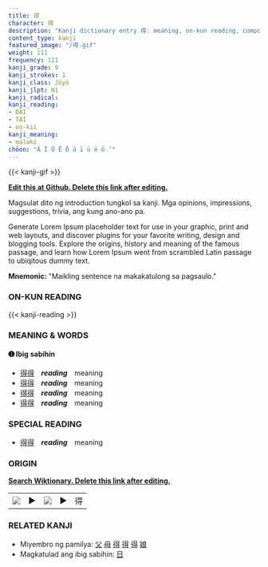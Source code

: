 ```yaml
---
title: 得
character: 得
description: "Kanji dictionary entry 得: meaning, on-kun reading, compounds, origin, related kanji"
content_type: kanji
featured_image: "/得.gif"
weight: 111
frequency: 111
kanji_grade: 9
kanji_strokes: 1
kanji_class: Jōyō
kanji_jlpt: N1
kanji_radical: 
kanji_reading: 
- DAI
- TAI
- oo-kii
kanji_meaning:
- malaki
chōon: "Ā Ī Ū Ē Ō ā ī ū ē ō ’"
---
```

[//]: # (Don't edit the line below. Kanji animated GIF code is automatically generated.)
{{< kanji-gif >}}

[//]: # (Edit below this line.)

**[Edit this at Github. Delete this link after editing.](https://github.com/tim0g/tim/tree/main/content/kanji/得/index.md)**

Magsulat dito ng introduction tungkol sa kanji. Mga opinions, impressions, suggestions, trivia, ang kung ano-ano pa.

Generate Lorem Ipsum placeholder text for use in your graphic, print and web layouts, and discover plugins for your favorite writing, design and blogging tools. Explore the origins, history and meaning of the famous passage, and learn how Lorem Ipsum went from scrambled Latin passage to ubiqitous dummy text.
 
**Mnemonic:** "Maikling sentence na makakatulong sa pagsaulo."

### ON-KUN READING

[//]: # (Don't edit the line below. ON-KUN READING code is automatically generated.)
{{< kanji-reading >}}

### MEANING & WORDS

#### ➊ **Ibig sabihin**
  - [得](../得)[得](../得)　***reading***　meaning
  - [得](../得)[得](../得)　***reading***　meaning
  - [得](../得)[得](../得)　***reading***　meaning
  - [得](../得)[得](../得)　***reading***　meaning

### SPECIAL READING
  - [得](../得)[得](../得)　***reading***　meaning

### ORIGIN

**[Search Wiktionary. Delete this link after editing.](https://wiktionary.org/wiki/得)**
<table class="kanji-table"><tr><td>
<img src="60px-得-bronze.svg.png">
</td><td>▶</td><td>
<img src="60px-得-oracle.svg.png">
</td><td>▶</td>
<td class="kanji-origin">得</td>
</tr></table>

### RELATED KANJI
- Miyembro ng pamilya: [父](../父) [母](../母) [得](../得) [得](../得) [得](../得) [娘](../娘)
- Magkatulad ang ibig sabihin: [日](../日)
